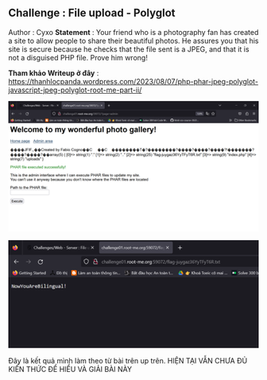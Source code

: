 ## Challenge : File upload - Polyglot
Author : Cyxo
**Statement** : Your friend who is a photography fan has created a site to allow people to share their beautiful photos. He assures you that his site is secure because he checks that the file sent is a JPEG, and that it is not a disguised PHP file. Prove him wrong!


**Tham khảo Writeup ở đây** : https://thanhlocpanda.wordpress.com/2023/08/07/php-phar-jpeg-polyglot-javascript-jpeg-polyglot-root-me-part-ii/

![Alt text](image.png)

![Alt text](image-1.png)


Đây là kết quả mình làm theo từ bài trên up trên. 
HIỆN TẠI VẪN CHƯA ĐỦ KIẾN THỨC ĐỂ HIỂU VÀ GIẢI BÀI NÀY